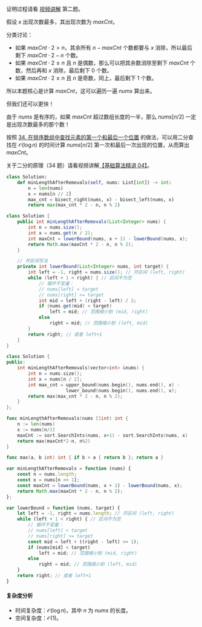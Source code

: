 证明过程请看 [视频讲解](https://b23.tv/MRNaADm) 第二题。

假设 $x$ 出现次数最多，其出现次数为 $\textit{maxCnt}$。

分类讨论：

- 如果 $\textit{maxCnt}\cdot 2 > n$，其余所有 $n-\textit{maxCnt}$ 个数都要与 $x$ 消除，所以最后剩下 $\textit{maxCnt}\cdot 2 - n$ 个数。
- 如果 $\textit{maxCnt}\cdot 2 \le n$ 且 $n$ 是偶数，那么可以把其余数消除至剩下 $\textit{maxCnt}$ 个数，然后再和 $x$ 消除，最后剩下 $0$ 个数。
- 如果 $\textit{maxCnt}\cdot 2 \le n$ 且 $n$ 是奇数，同上，最后剩下 $1$ 个数。

所以本题核心是计算 $\textit{maxCnt}$，这可以遍历一遍 $\textit{nums}$ 算出来。

但我们还可以更快！

由于 $\textit{nums}$ 是有序的，如果 $\textit{maxCnt}$ 超过数组长度的一半，那么 $\textit{nums}[n/2]$ 一定是出现次数最多的那个数！

按照 [34. 在排序数组中查找元素的第一个和最后一个位置](https://leetcode.cn/problems/find-first-and-last-position-of-element-in-sorted-array/) 的做法，可以用二分查找在 $\mathcal{O}(\log n)$ 的时间计算 $\textit{nums}[n/2]$ 第一次和最后一次出现的位置，从而算出 $\textit{maxCnt}$。

关于二分的原理（34 题）请看视频讲解[【基础算法精讲 04】](https://b23.tv/CBJnyNJ)。

```py [sol-Python3]
class Solution:
    def minLengthAfterRemovals(self, nums: List[int]) -> int:
        n = len(nums)
        x = nums[n // 2]
        max_cnt = bisect_right(nums, x) - bisect_left(nums, x)
        return max(max_cnt * 2 - n, n % 2)
```

```java [sol-Java]
class Solution {
    public int minLengthAfterRemovals(List<Integer> nums) {
        int n = nums.size();
        int x = nums.get(n / 2);
        int maxCnt = lowerBound(nums, x + 1) - lowerBound(nums, x);
        return Math.max(maxCnt * 2 - n, n % 2);
    }

    // 开区间写法
    private int lowerBound(List<Integer> nums, int target) {
        int left = -1, right = nums.size(); // 开区间 (left, right)
        while (left + 1 < right) { // 区间不为空
            // 循环不变量：
            // nums[left] < target
            // nums[right] >= target
            int mid = left + (right - left) / 2;
            if (nums.get(mid) < target)
                left = mid; // 范围缩小到 (mid, right)
            else
                right = mid; // 范围缩小到 (left, mid)
        }
        return right; // 或者 left+1
    }
}
```

```cpp [sol-C++]
class Solution {
public:
    int minLengthAfterRemovals(vector<int> &nums) {
        int n = nums.size();
        int x = nums[n / 2];
        int max_cnt = upper_bound(nums.begin(), nums.end(), x) -
                      lower_bound(nums.begin(), nums.end(), x);
        return max(max_cnt * 2 - n, n % 2);
    }
};
```

```go [sol-Go]
func minLengthAfterRemovals(nums []int) int {
	n := len(nums)
	x := nums[n/2]
	maxCnt := sort.SearchInts(nums, x+1) - sort.SearchInts(nums, x)
	return max(maxCnt*2-n, n%2)
}

func max(a, b int) int { if b > a { return b }; return a }
```

```js [sol-JavaScript]
var minLengthAfterRemovals = function (nums) {
    const n = nums.length;
    const x = nums[n >> 1];
    const maxCnt = lowerBound(nums, x + 1) - lowerBound(nums, x);
    return Math.max(maxCnt * 2 - n, n % 2);
};

var lowerBound = function (nums, target) {
    let left = -1, right = nums.length; // 开区间 (left, right)
    while (left + 1 < right) { // 区间不为空
        // 循环不变量：
        // nums[left] < target
        // nums[right] >= target
        const mid = left + ((right - left) >> 1);
        if (nums[mid] < target)
            left = mid; // 范围缩小到 (mid, right)
        else
            right = mid; // 范围缩小到 (left, mid)
    }
    return right; // 或者 left+1
}
```

#### 复杂度分析

- 时间复杂度：$\mathcal{O}(\log n)$，其中 $n$ 为 $\textit{nums}$ 的长度。
- 空间复杂度：$\mathcal{O}(1)$。
